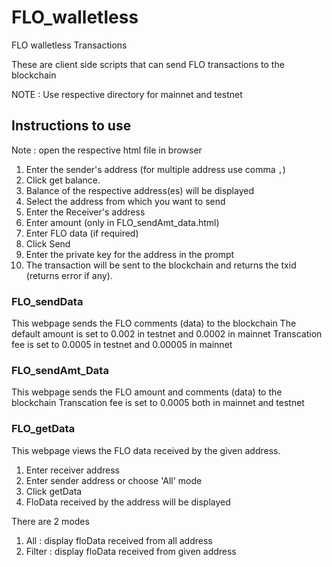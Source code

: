 # FLO_walletless
FLO walletless Transactions

These are client side scripts that can send FLO transactions to the blockchain

NOTE : Use respective directory for mainnet and testnet

## Instructions to use 

Note : open the respective html file in browser

1. Enter the sender's address (for multiple address use comma `,`)
2. Click get balance.
3. Balance of the respective address(es) will be displayed
4. Select the address from which you want to send
5. Enter the Receiver's address
6. Enter amount (only in FLO_sendAmt_data.html)
7. Enter FLO data (if required)
8. Click Send
9. Enter the private key for the address in the prompt
10. The transaction will be sent to the blockchain and returns the txid (returns error if any).

### FLO_sendData
This webpage sends the FLO comments (data) to the blockchain
The default amount is set to 0.002 in testnet and 0.0002 in mainnet
Transcation fee is set to 0.0005 in testnet and 0.00005 in mainnet

### FLO_sendAmt_Data
This webpage sends the FLO amount and comments (data) to the blockchain
Transcation fee is set to 0.0005 both in mainnet and testnet

### FLO_getData
This webpage views the FLO data received by the given address.
1. Enter receiver address
2. Enter sender address or choose 'All' mode
3. Click getData
4. FloData received by the address will be displayed

There are 2 modes
1. All : display floData received from all address
2. Filter : display floData received from given address
